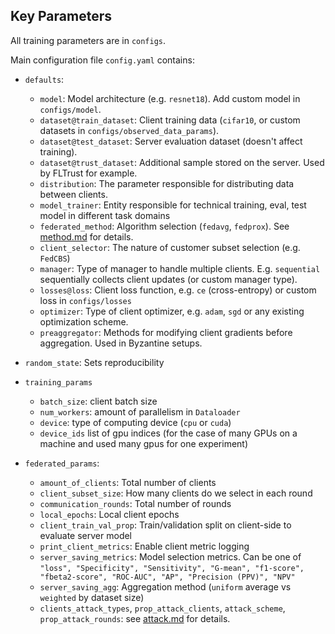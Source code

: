 ## Key Parameters

All training parameters are in `configs`. 

Main configuration file `config.yaml` contains:
- `defaults`:
    - `model`: Model architecture (e.g. `resnet18`). Add custom model in `configs/model`.
    - `dataset@train_dataset`: Client training data (`cifar10`, or custom datasets in `configs/observed_data_params`).
    - `dataset@test_dataset`: Server evaluation dataset (doesn't affect training).
    - `dataset@trust_dataset`: Additional sample stored on the server. Used by FLTrust for example.
    - `distribution`: The parameter responsible for distributing data between clients.
    - `model_trainer`: Entity responsible for technical training, eval, test model in different task domains
    - `federated_method`: Algorithm selection (`fedavg`, `fedprox`). See [method.md](method.md) for details.
    - `client_selector`: The nature of customer subset selection (e.g. `FedCBS`)
    - `manager`: Type of manager to handle multiple clients. E.g. `sequential` sequentially collects client updates (or custom manager type).
    - `losses@loss`: Client loss function, e.g. `ce` (cross-entropy) or custom loss in `configs/losses`
    - `optimizer`: Type of client optimizer, e.g. `adam`, `sgd` or any existing optimization scheme.
    - `preaggregator`: Methods for modifying client gradients before aggregation. Used in Byzantine setups.

- `random_state`: Sets reproducibility
- `training_params`
    - `batch_size`: client batch size
    - `num_workers`: amount of parallelism in `Dataloader`
    - `device`: type of computing device (`cpu` or `cuda`)
    - `device_ids` list of gpu indices (for the case of many GPUs on a machine and used many gpus for one experiment)
- `federated_params`:
    - `amount_of_clients`: Total number of clients
    - `client_subset_size`: How many clients do we select in each round
    - `communication_rounds`: Total number of rounds
    - `local_epochs`: Local client epochs
    - `client_train_val_prop`: Train/validation split on client-side to evaluate server model
    - `print_client_metrics`: Enable client metric logging
    - `server_saving_metrics`: Model selection metrics. Can be one of `"loss", "Specificity", "Sensitivity", "G-mean", "f1-score", "fbeta2-score", "ROC-AUC", "AP", "Precision (PPV)", "NPV"`
    - `server_saving_agg`: Aggregation method (`uniform` average vs `weighted` by dataset size)
    - `clients_attack_types`, `prop_attack_clients`, `attack_scheme`, `prop_attack_rounds`: see [attack.md](attacks.md) for details. 